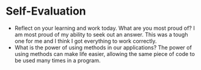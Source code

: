 # Self-Evaluation

- Reflect on your learning and work today. What are you most proud of?
I am most proud of my ability to seek out an answer. This was a tough one for me and I think I got everything to work correctly.
- What is the power of using methods in our applications?
The power of using methods can make life easier, allowing the same piece of code to be used many times in a program. 